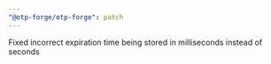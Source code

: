 ```yaml
---
"@otp-forge/otp-forge": patch
---
```


Fixed incorrect expiration time being stored in milliseconds instead of seconds
